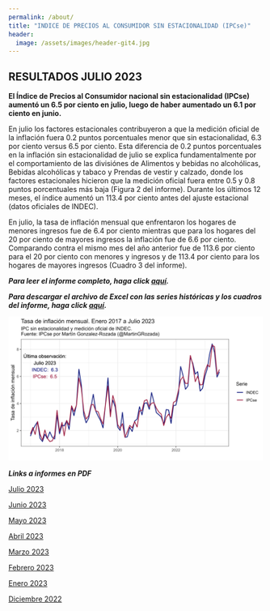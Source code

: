 ```yaml
---
permalink: /about/
title: "INDICE DE PRECIOS AL CONSUMIDOR SIN ESTACIONALIDAD (IPCse)"
header:
  image: /assets/images/header-git4.jpg
---
```


## RESULTADOS JULIO 2023

**El Índice de Precios al Consumidor nacional sin estacionalidad (IPCse) aumentó un 6.5 por ciento en julio, luego de haber aumentado un 6.1 por ciento en junio.**

En julio los factores estacionales contribuyeron a que la medición oficial de la inflación fuera 0.2 puntos porcentuales menor que sin estacionalidad, 6.3 por ciento versus 6.5 por ciento. Esta diferencia de 0.2 puntos porcentuales en la inflación sin estacionalidad de julio se explica fundamentalmente por el comportamiento de las divisiónes de Alimentos y bebidas no alcohólicas, Bebidas alcohólicas y tabaco y Prendas de vestir y calzado, donde los factores estacionales hicieron que la medición oficial fuera entre 0.5 y 0.8 puntos porcentuales más baja (Figura 2 del informe). Durante los últimos 12 meses, el índice aumentó un 113.4 por ciento antes del ajuste estacional (datos oficiales de INDEC).<br>

En julio, la tasa de inflación mensual que enfrentaron los hogares de menores ingresos fue de 6.4 por ciento mientras que para los hogares del 20 por ciento de mayores ingresos la inflación fue de 6.6 por ciento. Comparando contra el mismo mes del año anterior fue de 113.6 por ciento para el 20 por ciento con menores y ingresos y de 113.4 por ciento para los hogares de mayores ingresos (Cuadro 3 del informe).
 <br>

***Para leer el informe completo, haga click [aquí](https://mrozada.github.io/IPCse/).***

***Para descargar el archivo de Excel con las series históricas y los cuadros del informe, haga click [aquí](https://github.com/mrozada/mrozada.github.io/raw/master/assets/excel/IPCse%20-%20Series%20hist%C3%B3ricas.xlsx).***


![Serie de tiempo IPCse e INDEC](/assets/images/LinePlotStatic.png)


***Links a informes en PDF***

[Julio 2023](https://github.com/mrozada/mrozada.github.io/blob/master/assets/pdf/IPCse%20-%202023-07%20-%20INDICE%20DE%20PRECIOS%20AL%20CONSUMIDOR%20SIN%20ESTACIONALIDAD.pdf)

[Junio 2023](https://github.com/mrozada/mrozada.github.io/blob/master/assets/pdf/IPCse%20-%202023-06%20-%20INDICE%20DE%20PRECIOS%20AL%20CONSUMIDOR%20SIN%20ESTACIONALIDAD.pdf)

[Mayo 2023](https://github.com/mrozada/mrozada.github.io/blob/master/assets/pdf/IPCse%20-%202023-05%20-%20INDICE%20DE%20PRECIOS%20AL%20CONSUMIDOR%20SIN%20ESTACIONALIDAD.pdf)

[Abril 2023](https://github.com/mrozada/mrozada.github.io/blob/master/assets/pdf/IPCse%20-%202023-04%20-%20INDICE%20DE%20PRECIOS%20AL%20CONSUMIDOR%20SIN%20ESTACIONALIDAD.pdf)

[Marzo 2023](https://github.com/mrozada/mrozada.github.io/blob/master/assets/pdf/IPCse%20-%202023-03%20-%20INDICE%20DE%20PRECIOS%20AL%20CONSUMIDOR%20SIN%20ESTACIONALIDAD.pdf)

[Febrero 2023](https://github.com/mrozada/mrozada.github.io/blob/master/assets/pdf/IPCse%20-%202023-02%20-%20INDICE%20DE%20PRECIOS%20AL%20CONSUMIDOR%20SIN%20ESTACIONALIDAD.pdf)

[Enero 2023](https://github.com/mrozada/mrozada.github.io/blob/master/assets/pdf/IPCse%20-%202023-01%20-%20INDICE%20DE%20PRECIOS%20AL%20CONSUMIDOR%20SIN%20ESTACIONALIDAD.pdf)

[Diciembre 2022](https://github.com/mrozada/mrozada.github.io/blob/master/assets/pdf/IPCse%20-%202022-12%20-%20INDICE%20DE%20PRECIOS%20AL%20CONSUMIDOR%20SIN%20ESTACIONALIDAD.pdf)
